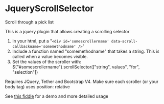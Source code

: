 # JqueryScrollSelector
Scroll through a pick list

This is a jquery plugin that allows creating a scrolling selector
  1) In your html, put a "`<div id='somescrollername' data-scroll-callbackname='somemethodname' />`"
  2) Include a function named "somemethodname" that takes a string. This is called when a value becomes visible.
  3) Set the values of the scroller with:
      $("#somescrollername").scrollSelector(["string", values", "for", "selection"])

Requires JQuery, Tether and Bootstrap V4. 
Make sure each scroller (or your body tag) uses position: relative

See [this fiddle](https://jsfiddle.net/toddrun/ppsyt928/) for a demo and more detailed usage
